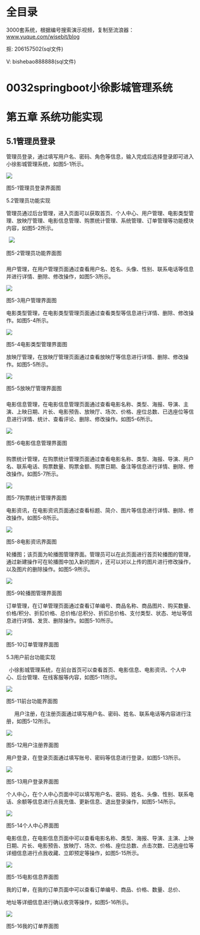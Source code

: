 # 全目录

3000套系统，根据编号搜索演示视频，复制至流浪器：www.yuque.com/wisebit/blog


<p>抠: 206157502(sql文件)</p>
<p>V: bishebao888888(sql文件)</p>



# 0032springboot小徐影城管理系统

# 第五章 系统功能实现
## 5.1管理员登录
管理员登录，通过填写用户名、密码、角色等信息，输入完成后选择登录即可进入小徐影城管理系统，如图5-1所示。

![](/md/blog.009.png)

图5-1管理员登录界面图


5.2管理员功能实现             

管理员通过后台管理，进入页面可以获取首页、个人中心、用户管理、电影类型管理、放映厅管理、电影信息管理、购票统计管理、系统管理、订单管理等功能模块内容，如图5-2所示。

` `![](/md/blog.010.png) 

图5-2管理员功能界面图
###
###
###
用户管理，在用户管理页面通过查看用户名、姓名、头像、性别、联系电话等信息并进行详情、删除、修改操作，如图5-3所示。

![](/md/blog.011.png)

图5-3用户管理界面图

电影类型管理，在电影类型管理页面通过查看类型等信息进行详情、删除、修改操作。如图5-4所示。

![](/md/blog.012.png)

图5-4电影类型管理界面图

放映厅管理，在放映厅管理页面通过查看放映厅等信息进行详情、删除、修改操作。如图5-5所示。

![](/md/blog.013.png)

图5-5放映厅管理界面图
###
电影信息管理，在电影信息管理页面通过查看电影名称、类型、海报、导演、主演、上映日期、片长、电影预告、放映厅、场次、价格、座位总数、已选座位等信息进行详情、统计、查看评论、删除、修改操作。如图5-6所示。

![](/md/blog.014.png)

图5-6电影信息管理界面图
###
购票统计管理，在购票统计管理页面通过查看电影名称、类型、海报、导演、用户名、联系电话、购票数量、购票金额、购票日期、备注等信息进行详情、删除、修改操作。如图5-7所示。

![](/md/blog.015.png)

图5-7购票统计管理界面图

电影资讯，在电影资讯页面通过查看标题、简介、图片等信息进行详情、删除、修改操作。如图5-8所示。

![](/md/blog.016.png)

图5-8电影资讯界面图

轮播图；该页面为轮播图管理界面。管理员可以在此页面进行首页轮播图的管理，通过新建操作可在轮播图中加入新的图片，还可以对以上传的图片进行修改操作，以及图片的删除操作。如图5-9所示。

![](/md/blog.017.png)

图5-9轮播图管理界面图

订单管理，在订单管理页面通过查看订单编号、商品名称、商品图片、购买数量、价格/积分、折扣价格、总价格/总积分、折扣总价格、支付类型、状态、地址等信息进行详情、发货、删除操作。如图5-10所示。

![](/md/blog.018.png)

图5-10订单管理界面图


5.3用户前台功能实现

` `小徐影城管理系统，在前台首页可以查看首页、电影信息、电影资讯、个人中心、后台管理、在线客服等内容，如图5-11所示。

![](/md/blog.019.png)

图5-11前台功能界面图

`   `用户注册，在注册页面通过填写用户名、密码、姓名、联系电话等内容进行注册，如图5-12所示。

![](/md/blog.020.png)


图5-12用户注册界面图

用户登录，在登录页面通过填写账号、密码等信息进行登录，如图5-13所示。

![](/md/blog.021.png)

图5-13用户登录界面图

个人中心，在个人中心页面中可以填写用户名、密码、姓名、头像、性别、联系电话、余额等信息进行点我充值、更新信息、退出登录操作，如图5-14所示。

![](/md/blog.022.png)

图5-14个人中心界面图

电影信息，在电影信息页面中可以查看电影名称、类型、海报、导演、主演、上映日期、片长、电影预告、放映厅、场次、价格、座位总数、点击次数、已选座位等详细信息进行点我收藏、立即预定等操作，如图5-15所示。

![](/md/blog.023.png)

图5-15电影信息界面图





我的订单，在我的订单页面中可以查看订单编号、商品、价格、数量、总价、

地址等详细信息进行确认收货等操作，如图5-16所示。

![](/md/blog.024.png)

图5-16我的订单界面图

# 









